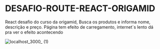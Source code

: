 # DESAFIO-ROUTE-REACT-ORIGAMID


React desafio do curso da origamid, Busca os produtos e informa nome, descrição e preço.
Página tem efeito de carregamento, internet`s lento dá pra ver o efeito acontecendo

![localhost_3000_ (1)](https://user-images.githubusercontent.com/102924541/190876698-a52f5b81-0f75-4e09-ae35-ffad05a7a2c9.png)

